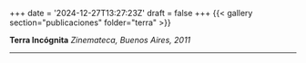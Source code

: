+++
date = '2024-12-27T13:27:23Z'
draft = false
+++
{{< gallery section="publicaciones" folder="terra" >}}

**Terra Incógnita**
*Zinemateca, Buenos Aires, 2011*

---
